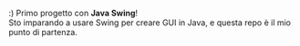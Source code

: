 :) Primo progetto con **Java Swing**!  
Sto imparando a usare Swing per creare GUI in Java, e questa repo è il mio punto di partenza.
